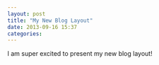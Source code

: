 ```yaml
---
layout: post
title: "My New Blog Layout"
date: 2013-09-16 15:37
categories: 
---
```


I am super excited to present my new blog layout! 